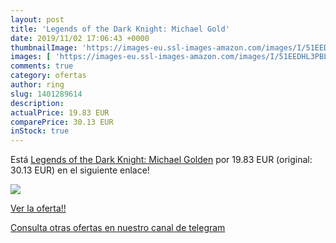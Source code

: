 ```yaml
---
layout: post
title: 'Legends of the Dark Knight: Michael Gold'
date: 2019/11/02 17:06:43 +0000
thumbnailImage: 'https://images-eu.ssl-images-amazon.com/images/I/51EEDHL3PBL._SL200_.jpg'
images: [ 'https://images-eu.ssl-images-amazon.com/images/I/51EEDHL3PBL._SL200_.jpg' ]
comments: true
category: ofertas
author: ring
slug: 1401289614
description:
actualPrice: 19.83 EUR
comparePrice: 30.13 EUR
inStock: true
---
```


Está [Legends of the Dark Knight: Michael Golden](https://www.amazon.com/dp/1401289614/?tag=redken08-20) por 19.83 EUR (original: 30.13 EUR) en el siguiente enlace!

[![](https://images-eu.ssl-images-amazon.com/images/I/51EEDHL3PBL._SL200_.jpg)](https://www.amazon.com/dp/1401289614/?tag=redken08-20)

[Ver la oferta!!](https://www.amazon.com/dp/1401289614/?tag=redken08-20)

[Consulta otras ofertas en nuestro canal de telegram](https://t.me/s/ofertas25)
